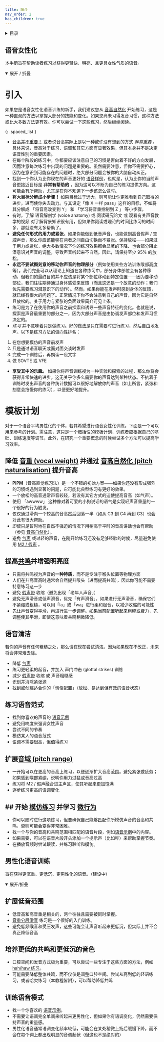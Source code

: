 ```yaml
---
title: 简介
nav_order: 2
has_children: true
---
```

<details closed markdown="block">
  <summary>
    目录
  </summary>
{: .text-delta }
1. TOC
{:toc}
</details>


## 语音女性化
本手册旨在帮助读者练习以获得更轻快、明亮、且更具女性气质的语音。
<details open markdown="block">
<summary markdown="block">
展开 / 折叠
</summary>

# 引入
如果您是语音女性化语音训练的新手，我们建议您从 [音高自然化](PIPM) 开始练习，这是一种直观的方法以掌握大部分的技能和变化。如果您尚未习得发音习惯，这种方法或比大多数方法更有效。你可以尝试一下这些练习，然后继续阅读。

{: .spaced_list }
- [音高并不重要！](pitch) 或者说音高实际上是以一种或许没有想到的方式 _非常重要_ 。具体来说，音高对于练习、语调和其它方面有显著效果，但其本身并不是决定语音性别的重要因素。
- 在每个阶段的练习中，你都要应该注意自己的习惯是否向着不好的方向发展，因而注意每次练习中出现的问题是重要的。虽然需要注意，但你不需要担心，因为在意识到可能存在的问题时，绝大部分问题会被你的大脑自动纠正。
- 找到一个你认为比你现在的声音更好的 [语音样例](voice-examples)，也就是，认为比你的当前声音更接近目标是 **非常有帮助的** ，因为这可以不断为自己的练习提供方向。这可能会有所帮助，尤其是在你不知道下一步该怎么做时。
- **将大目标分解成小步骤！** 如果目标过于远大，则可能让你更难看到自己取得的进步，进而使你失去动力。与其设定「像 X 一样 pass」这样的目标，不如将其分解成 「将音高改变到 Y」 和 「学习将音重控制到 Z 」 等小步骤。
- 有时，了解 语音解剖学 (voice anatomy) 或 阅读研究论文 或 观看有关声音教学的视频 对了解背景知识很有用，但如果你阅读或理论的时间比练习的时间多，那就没有太多帮助了。
- **避免任何形式的用力或紧张**。如果你能做到低音声音，也能做到高音假声 / 空腔声音，那么你应该能够在两者之间自由切换而不紧张。保持放松——如果过于用力或紧张，绝大多数情况下你的练习效果都会显著的下降、也会部分阻止潜意识对声音的调整，导致声音听起来不自然。因此，请保持至少 95% 的放松。
- **永远不要试图刻意的移动你声音的物理部分**（例如使用某些方法训练喉部高度等）。我们完全可以从理论上知道在各种练习中，部分身体部位会有各种移动，但我们的最终目的并不应该是将某个部位移动到特定位置——因为要移动部位，我们往往期待通过身体感受来反馈（而且这还是一个故意的动作；我们优先需要练习潜意识下的动作）。然而，如果你能在发声时感到身体的反馈，就已经有很大的问题了。正常情况下你不会注意到自己的声音，因为它是自然且放松的。关于用力与紧张的负面效果简介可见上条。
- 练习是为了在使用你的声音之前探索和诱导一些声音特征的变化。也就是说，探索是声音最重要的部分之一，因为大部分声音是由协调发声部位和发声习惯决定的。
- *练习* 并不意味着只是做练习。好的做法是只在需要时进行练习，然后自由地发声。以下是练习方法的偏向性排名：
1. 在您想要模仿的声音前发声
2. 只是通过语音聊天或面对面交谈时发声
3. 完成一个训练后，再朗读一段文字
4. 做 SOVTE 或 VFE
- **享受其中的乐趣。** 如果你将声音训练视为一种实验和探索的过程，那么你将会获得非常快速的进步。这无关乎你多么需要你的声音达到某种状态。不执着于训练时发出声音的各种统计数据可以很好地解放你的声音（如上所言，紧张和刻意会拖慢你的练习），以便更好地提升。

# 模板计划
对于一个语音平均男性化的个体，若其希望进行语音女性化训练，下面是一个可以用来参考的计划。需注意，这只是一个概括性的模板计划，训练者应根据自己的基础、训练速度等调节。此外，在研究一个重要概念的时候尝试多个方法可以提高学习效率。

## 降低 [音重 (vocal weight)](vocal-weight) 并通过 [音高自然化 (pitch naturalisation)](/translate/zh_Hans/PIPM) 提升音高
- **PIPM**（音高直觉练习法）是一个不错的初始方案——如果你还没有形成强烈的习惯或遇到显著的问题，它可能比典型练习有更好的效果。
- 一个放松的高音通常声音较轻，若没有其它方式的迫使提高音高（如气声）。
- 使用 「awwww」 这种像对着可爱的小狗说话的语气是实现轻声音重量的一个很好的行为触发。
- 仅仅通过滑向一个较高的音高然后回落一半（如从 C3 到 C4 再到 G3）也会对此有很大帮助。
- 即使只是暂时地在自然不强迫的情况下用稍高于平时的音高讲话也会有帮助（参见 [音高自然化](PIPM)）。
- 避免 [气声](/translate/zh_Hans/clarity/breathiness) 或过轻的声音，在刚开始练习还没有足够经验的时候，尽量避免使用 [M2 / 假声](/translate/zh_Hans/other-resources/mechanisms) 。

## 提高[共鸣](/translate/zh_Hans/resonance)并增强明亮度
- 只需将共鸣视为声音的**一种特质**，而不是专注于喉头位置等物理方面
- 人们在升高音高时通常会自然提升喉头（进而提高共鸣），因此你可能不需要特意练习这一步
- 避免 [假声带](/translate/zh_Hans/clarity/FVF) 收缩（避免出现「老年人声音」）
- 避免无声滑音或低声滑音，优先「有声滑音」。如果进行无声滑音，确保它们不紧绷或粗糙，可以用「la」或「wa」进行柔和起音，以减少收缩的可能性
- 先让声音变得平滑，再进行进一步调整。如果当前配置听起来粗糙或费力，先调整使其平滑，即使这意味着共鸣稍微降低。

## 语音清洁
若你的声音有任何粗糙之处，那么请在现在尝试清洁。因为如果现在不改正，未来将会非常难去除。

- 降低 [气声](/translate/zh_Hans/clarity/breathiness)
- 练习更轻柔的起音，并加入 声门冲击 (glottal strikes) 训练
- 减少 [假声带](/translate/zh_Hans/clarity/FVF) 收缩 或 声音粗糙感
- 识别并消除紧张源
- 找到或创建适合你的「懒惰配置」（放松、易达到但有效的语音状态）

## 练习语音范式
- 找到你喜欢的声音的 [语音示例](/translate/zh_Hans/voice-examples)
- 避免用响度来强调女性声音
- 尝试不同的节奏
- 模仿某人的语音范式
- 语调不需要很高，但值得练习

## 扩展[音域 (pitch range)](/translate/zh_Hans/pitch-range)
- 一开始可以在更高的音高上练习，以便逐渐扩大音高范围。避免紧张或疲劳；如果感到喉部紧绷，说明你用力过猛或音高过高
- 练习将 M2 / 假声融合进主声区，使其听起来更加饱满
- 逐步练习更高的语调变化

## ## 开始 [模仿练习](/translate/zh_Hans/microbehaviours/mimicry) 并学习 [微行为](microbehaviours)
- 你可以随时进行这项练习，但要确保自己能够匹配你所模仿声音的音高和共鸣，否则可能会变得非常困难。
- 找一个与你的音高和共鸣范围相匹配的语音片段，例如[语音示例](voice-examples)中的内容。
- 如果需要，可以在语音片段开头添加一个提示声（比如哔）来帮助掌握节奏。
- 在播放音频时尝试跟读，并练习聆听和模仿。
</details>

## 男性化语音训练
旨在获得更沉重、更低沉、更男性化的语音。（建设中）
<details open markdown="block">
<summary markdown="block">
展开/折叠
</summary>

## 扩展低音范围
- 低音高和高音重是相关的，两个往往且需要被同时掌握。
- [音重分层滑音](/translate/zh_Hans/vocal-weight/#pitch-slide-vocal-weight-layering) 练习是一个很好的入门训练。
- 避免低频喉音和受压发声，这些可能会让声音听起来更低沉，但实际上并不会真正降低音高

## 培养更低的共鸣和更低沉的音色
- 口腔空间和发音方式极为重要，可以尝试一些专注于这些方面的方法，例如 [hah/haw 练习](/translate/zh_Hans/resonance/#haah-and-haww)。
- 可能需要降低整体共鸣，而不仅仅是调整口腔空间。尝试从高到低的轻语练习，或者哈欠练习（本教程皆附），可以帮助降低共鸣

## 训练语音模式
- 找一个你喜欢的 [语音示例](/translate/zh_Hans/voice-examples)。
- 不需要让语调完全单调来听起来更男性化，但如果你有语调变化，仍然需要保持声音的重量感。
- 男性化语音通常语调变化频率较低，可能会在某处稍微上扬后缓慢下降，而不会在每个词上都出现明显的音调起伏（但这也不是绝对的）


</details>